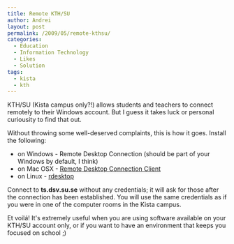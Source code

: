 ```yaml
---
title: Remote KTH/SU
author: Andrei
layout: post
permalink: /2009/05/remote-kthsu/
categories:
  - Education
  - Information Technology
  - Likes
  - Solution
tags:
  - kista
  - kth
---
```

KTH/SU (Kista campus only?!) allows students and teachers to connect remotely to their Windows account. But I guess it takes luck or personal curiousity to find that out.

Without throwing some well-deserved complaints, this is how it goes. Install the following:

*   on Windows - Remote Desktop Connection (should be part of your Windows by default, I think)
*   on Mac OSX - [Remote Desktop Connection Client][1]
*   on Linux - [rdesktop][2]

Connect to **ts.dsv.su.se** without any credentials; it will ask for those after the connection has been established. You will use the same credentials as if you were in one of the computer rooms in the Kista campus.

Et voilá! It's extremely useful when you are using software available on your KTH/SU account only, or if you want to have an environment that keeps you focused on school ;)

 [1]: http://www.microsoft.com/mac/products/remote-desktop/default.mspx
 [2]: http://www.rdesktop.org/